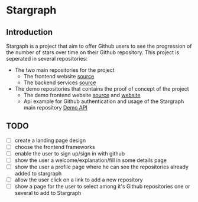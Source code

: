 # Stargraph

## Introduction

Stargaph is a project that aim to offer Github users to see the progression of the number of stars over time on their Github repository.
This project is seperated in several repositories:


- The two main repositories for the project
	- The frontend website [source](https://github.com/evermax/stargraph-frontend)
	- The backend services [source](https://github.com/evermax/stargraph)
- The demo repositories that contains the proof of concept of the project
    - The demo frontend website [source](https://github.com/evermax/stargraph-demo) and [website](https://stargraph.co)
    - Api example for Github authentication and usage of the Stargraph main repository [Demo API](https://github.com/evermax/stargraph-demo-api)

## TODO

- [ ] create a landing page design
- [ ] choose the frontend frameworks
- [ ] enable the user to sign up/sign in with github
- [ ] show the user a welcome/explanation/fill in some details page
- [ ] show the user a profile page where he can see the repositories already added to stargraph
- [ ] allow the user click on a link to add a new repository
- [ ] show a page for the user to select among it's Github repositories one or several to add to Stargraph
